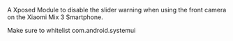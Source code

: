 A Xposed Module to disable the slider warning when using the front camera on the Xiaomi Mix 3 Smartphone.

Make sure to whitelist com.android.systemui
